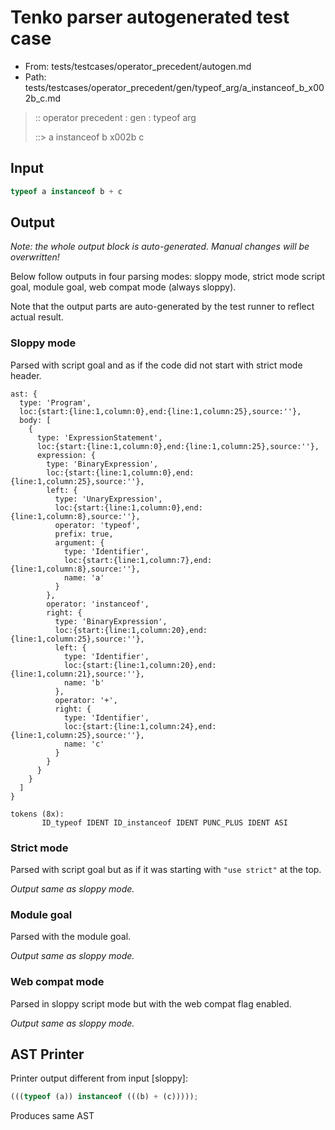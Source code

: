 # Tenko parser autogenerated test case

- From: tests/testcases/operator_precedent/autogen.md
- Path: tests/testcases/operator_precedent/gen/typeof_arg/a_instanceof_b_x002b_c.md

> :: operator precedent : gen : typeof arg
>
> ::> a instanceof b x002b c

## Input


`````js
typeof a instanceof b + c
`````

## Output

_Note: the whole output block is auto-generated. Manual changes will be overwritten!_

Below follow outputs in four parsing modes: sloppy mode, strict mode script goal, module goal, web compat mode (always sloppy).

Note that the output parts are auto-generated by the test runner to reflect actual result.

### Sloppy mode

Parsed with script goal and as if the code did not start with strict mode header.

`````
ast: {
  type: 'Program',
  loc:{start:{line:1,column:0},end:{line:1,column:25},source:''},
  body: [
    {
      type: 'ExpressionStatement',
      loc:{start:{line:1,column:0},end:{line:1,column:25},source:''},
      expression: {
        type: 'BinaryExpression',
        loc:{start:{line:1,column:0},end:{line:1,column:25},source:''},
        left: {
          type: 'UnaryExpression',
          loc:{start:{line:1,column:0},end:{line:1,column:8},source:''},
          operator: 'typeof',
          prefix: true,
          argument: {
            type: 'Identifier',
            loc:{start:{line:1,column:7},end:{line:1,column:8},source:''},
            name: 'a'
          }
        },
        operator: 'instanceof',
        right: {
          type: 'BinaryExpression',
          loc:{start:{line:1,column:20},end:{line:1,column:25},source:''},
          left: {
            type: 'Identifier',
            loc:{start:{line:1,column:20},end:{line:1,column:21},source:''},
            name: 'b'
          },
          operator: '+',
          right: {
            type: 'Identifier',
            loc:{start:{line:1,column:24},end:{line:1,column:25},source:''},
            name: 'c'
          }
        }
      }
    }
  ]
}

tokens (8x):
       ID_typeof IDENT ID_instanceof IDENT PUNC_PLUS IDENT ASI
`````

### Strict mode

Parsed with script goal but as if it was starting with `"use strict"` at the top.

_Output same as sloppy mode._

### Module goal

Parsed with the module goal.

_Output same as sloppy mode._

### Web compat mode

Parsed in sloppy script mode but with the web compat flag enabled.

_Output same as sloppy mode._

## AST Printer

Printer output different from input [sloppy]:

````js
(((typeof (a)) instanceof (((b) + (c)))));
````

Produces same AST
